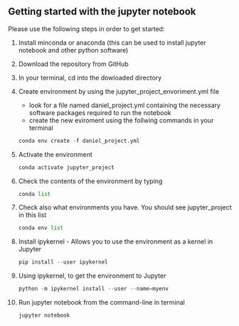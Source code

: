 ## Getting started with the jupyter notebook

Please use the following steps in order to get started:

1. Install minconda or anaconda (this can be used to install jupyter notebook and other python software)

2. Download the repository from GitHub

3. In your terminal, cd into the dowloaded directory

4. Create environment by using the jupyter_project_envoriment.yml  file

    - look for a file named daniel_project.yml containing the necessary software packages required to run the notebook
    - create the new eviroment using the follwing commands in your terminal

    ```.py
    conda env create -f daniel_project.yml
    ```
5. Activate the environment

    ```.py
    conda activate jupyter_project
    ```
6. Check the contents of the environment by typing

    ```.py
    conda list
    ```

7. Check also what environments you have. You should see jupyter_project in this list

    ```.py
    conda env list
    ```
8. Install ipykernel - Allows you to use the environment as a kernel in Jupyter

    ```.py
    pip install --user ipykernel
    ```


9. Using ipykernel, to get the environment to Jupyter

    ```.py
    python -m ipykernel install --user --name=myenv
    ```

10. Run jupyter notebook from the command-line in terminal

    ```.py
    jupyter notebook
    ```

